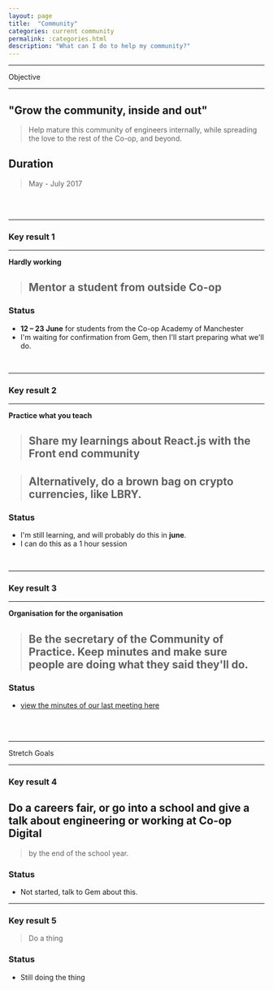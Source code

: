 ```yaml
---
layout: page
title:  "Community"
categories: current community
permalink: :categories.html
description: "What can I do to help my community?"
---
```



---

Objective

---

## "Grow the community, inside and out"
> Help mature this community of engineers internally, while spreading the love to the rest of the Co-op, and beyond.


## Duration
> May - July 2017


<br><br>


---

### Key result 1

---
**Hardly working**
> ## Mentor a student from outside Co-op

### Status

* __12 – 23 June__ for students from the Co-op Academy of Manchester
* I'm waiting for confirmation from Gem, then I'll start preparing what we'll do.

<br>

---

### Key result 2

---
**Practice what you teach**
> ## Share my learnings about React.js with the Front end community

> ## Alternatively, do a brown bag on crypto currencies, like LBRY.

### Status

* I'm still learning, and will probably do this in **june**.
* I can do this as a 1 hour session


<br>

---

### Key result 3

---

**Organisation for the organisation**
> ## Be the secretary of the Community of Practice. Keep minutes and make sure people are doing what they said they'll do.

### Status

* [view the minutes of our last meeting here](https://docs.google.com/document/d/1k_qhoidyGP-ojE5MydoAE8YwS6RjePOGCoXaV4iy0bg/edit#)


<br><br>

---
Stretch Goals

---
### Key result 4
## Do a careers fair, or go into a school and give a talk about engineering or working at Co-op Digital
> by the end of the school year.

### Status

* Not started, talk to Gem about this.

---
### Key result 5

> Do a thing

### Status

* Still doing the thing
